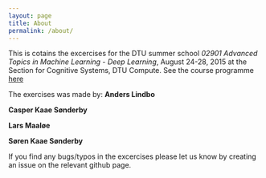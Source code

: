 ```yaml
---
layout: page
title: About
permalink: /about/
---
```


This is cotains the excercises for the DTU summer school *02901 Advanced Topics in Machine Learning - Deep Learning*, August 24-28, 2015 at the Section for Cognitive Systems, DTU Compute. See the course programme [here](http://www2.compute.dtu.dk/courses/02901/courseprogram.pdf)

The exercises was made by:
**Anders Lindbo**

**Casper Kaae Sønderby**

**Lars Maaløe**

**Søren Kaae Sønderby**

If you find any bugs/typos in the excercises please let us know by creating an issue on the relevant github page.